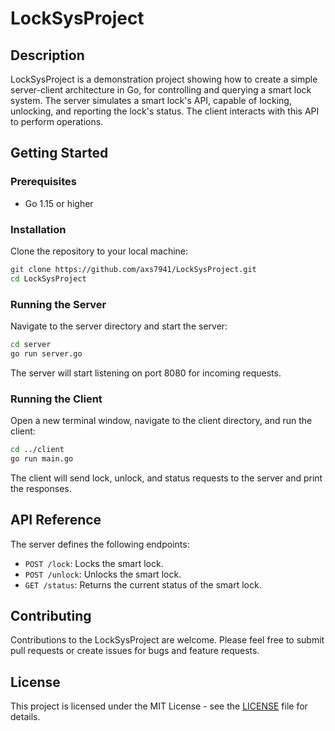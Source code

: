 
# LockSysProject

## Description

LockSysProject is a demonstration project showing how to create a simple server-client architecture in Go, for controlling and querying a smart lock system. The server simulates a smart lock's API, capable of locking, unlocking, and reporting the lock's status. The client interacts with this API to perform operations.

## Getting Started

### Prerequisites

- Go 1.15 or higher

### Installation

Clone the repository to your local machine:

```sh
git clone https://github.com/axs7941/LockSysProject.git
cd LockSysProject
```

### Running the Server

Navigate to the server directory and start the server:

```sh
cd server
go run server.go
```

The server will start listening on port 8080 for incoming requests.

### Running the Client

Open a new terminal window, navigate to the client directory, and run the client:

```sh
cd ../client
go run main.go
```

The client will send lock, unlock, and status requests to the server and print the responses.

## API Reference

The server defines the following endpoints:

- `POST /lock`: Locks the smart lock.
- `POST /unlock`: Unlocks the smart lock.
- `GET /status`: Returns the current status of the smart lock.

## Contributing

Contributions to the LockSysProject are welcome. Please feel free to submit pull requests or create issues for bugs and feature requests.

## License

This project is licensed under the MIT License - see the [LICENSE](LICENSE) file for details.
